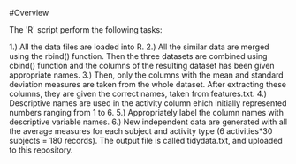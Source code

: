 #Overview

The 'R' script perform the following tasks:

1.) All the data files are loaded into R.
2.) All the similar data are merged using the rbind() function. Then the three datasets are combined using cbind() function and the columns of the resulting dataset has been given appropriate names.
3.) Then, only the columns with the mean and standard deviation measures are taken from the whole dataset. After extracting these columns, they are given the correct names, taken from features.txt.
4.) Descriptive names are used in the activity column ehich initially represented numbers ranging from 1 to 6.
5.) Appropriately label the column names with descriptive variable names.
6.) New independent data are generated with all the average measures for each subject and activity type (6 activities*30 subjects = 180 records). The output file is called tidydata.txt, and uploaded to this repository.
